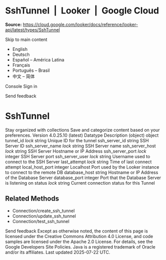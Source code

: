 # SshTunnel  |  Looker  |  Google Cloud

**Source:** https://cloud.google.com/looker/docs/reference/looker-api/latest/types/SshTunnel

Skip to main content 


  * English
  * Deutsch
  * Español – América Latina
  * Français
  * Português – Brasil
  * 中文 – 简体

Console  Sign in


Send feedback 
#  SshTunnel
Stay organized with collections  Save and categorize content based on your preferences. 
Version 4.0.25.10 (latest) 
Datatype
Description
(object)
object 
tunnel_id
_lock_
string 
Unique ID for the tunnel
ssh_server_id
string 
SSH Server ID
ssh_server_name
_lock_
string 
SSH Server name
ssh_server_host
_lock_
string 
SSH Server Hostname or IP Address
ssh_server_port
_lock_
integer 
SSH Server port
ssh_server_user
_lock_
string 
Username used to connect to the SSH Server
last_attempt
_lock_
string 
Time of last connect attempt
local_host_port
integer 
Localhost Port used by the Looker instance to connect to the remote DB
database_host
string 
Hostname or IP Address of the Database Server
database_port
integer 
Port that the Database Server is listening on
status
_lock_
string 
Current connection status for this Tunnel
## Related Methods
  * Connection/create_ssh_tunnel
  * Connection/update_ssh_tunnel
  * Connection/test_ssh_tunnel


Send feedback 
Except as otherwise noted, the content of this page is licensed under the Creative Commons Attribution 4.0 License, and code samples are licensed under the Apache 2.0 License. For details, see the Google Developers Site Policies. Java is a registered trademark of Oracle and/or its affiliates.
Last updated 2025-07-22 UTC.


